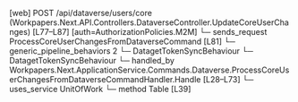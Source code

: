 [web] POST /api/dataverse/users/core  (Workpapers.Next.API.Controllers.DataverseController.UpdateCoreUserChanges)  [L77–L87] [auth=AuthorizationPolicies.M2M]
  └─ sends_request ProcessCoreUserChangesFromDataverseCommand [L81]
    └─ generic_pipeline_behaviors 2
      └─ DatagetTokenSyncBehaviour
      └─ DatagetTokenSyncBehaviour
    └─ handled_by Workpapers.Next.ApplicationService.Commands.Dataverse.ProcessCoreUserChangesFromDataverseCommandHandler.Handle [L28–L73]
      └─ uses_service UnitOfWork
        └─ method Table [L39]


